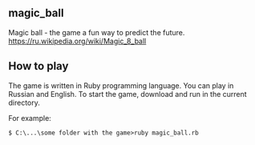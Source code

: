 ## magic_ball
Magic ball - the game a fun way to predict the future. https://ru.wikipedia.org/wiki/Magic_8_ball

## How to play
The game is written in Ruby programming language.
You can play in Russian and English.
To start the game, download and run in the current directory.

For example:

```
$ C:\...\some folder with the game>ruby magic_ball.rb
```
